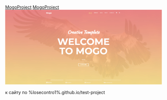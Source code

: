 <a href="%LoseContro1%.github.io/MogoProject" target="_blank">MogoProject</a>
<a href="%losecontro1%.github.io/MogoProject" target="_blank">MogoProject</a>
<img src="screenshot/Coverwebsite.png">

 к сайту по %losecontro1%.github.io/test-project
